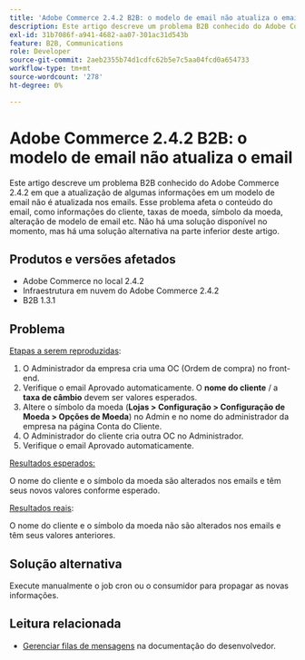 ```yaml
---
title: 'Adobe Commerce 2.4.2 B2B: o modelo de email não atualiza o email'
description: Este artigo descreve um problema B2B conhecido do Adobe Commerce 2.4.2 em que a atualização de algumas informações em um modelo de email não é atualizada nos emails. Esse problema afeta o conteúdo do email, como informações do cliente, taxas de moeda, símbolo da moeda, alteração de modelo de email etc. Não há uma solução disponível no momento, mas há uma solução alternativa na parte inferior deste artigo.
exl-id: 31b7086f-a941-4682-aa07-301ac31d543b
feature: B2B, Communications
role: Developer
source-git-commit: 2aeb2355b74d1cdfc62b5e7c5aa04fcd0a654733
workflow-type: tm+mt
source-wordcount: '278'
ht-degree: 0%

---
```


# Adobe Commerce 2.4.2 B2B: o modelo de email não atualiza o email

Este artigo descreve um problema B2B conhecido do Adobe Commerce 2.4.2 em que a atualização de algumas informações em um modelo de email não é atualizada nos emails. Esse problema afeta o conteúdo do email, como informações do cliente, taxas de moeda, símbolo da moeda, alteração de modelo de email etc. Não há uma solução disponível no momento, mas há uma solução alternativa na parte inferior deste artigo.

## Produtos e versões afetados

* Adobe Commerce no local 2.4.2
* Infraestrutura em nuvem do Adobe Commerce 2.4.2
* B2B 1.3.1

## Problema

<u>Etapas a serem reproduzidas</u>:

1. O Administrador da empresa cria uma OC (Ordem de compra) no front-end.
1. Verifique o email Aprovado automaticamente. O **nome do cliente** / a **taxa de câmbio** devem ser valores esperados.
1. Altere o símbolo da moeda (**Lojas > Configuração > Configuração de Moeda > Opções de Moeda**) no Admin e no nome do administrador da empresa na página Conta do Cliente.
1. O Administrador do cliente cria outra OC no Administrador.
1. Verifique o email Aprovado automaticamente.

<u>Resultados esperados:</u>

O nome do cliente e o símbolo da moeda são alterados nos emails e têm seus novos valores conforme esperado.

<u>Resultados reais</u>:

O nome do cliente e o símbolo da moeda não são alterados nos emails e têm seus valores anteriores.

## Solução alternativa

Execute manualmente o job cron ou o consumidor para propagar as novas informações.

## Leitura relacionada

* [Gerenciar filas de mensagens](https://experienceleague.adobe.com/en/docs/commerce-operations/configuration-guide/message-queues/manage-message-queues) na documentação do desenvolvedor.
